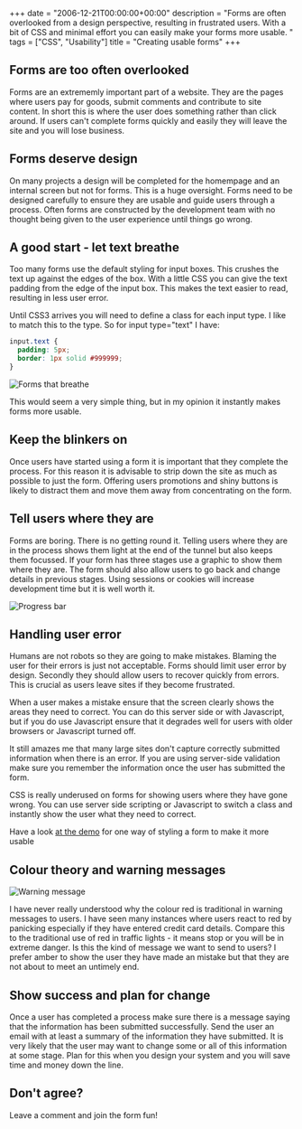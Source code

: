 +++
date = "2006-12-21T00:00:00+00:00"
description = "Forms are often overlooked from a design perspective, resulting in frustrated users. With a bit of CSS and minimal effort you can easily make your forms more usable. "
tags = ["CSS", "Usability"]
title = "Creating usable forms"
+++

## Forms are too often overlooked

Forms are an extrememly important part of a website. They are the pages where
users pay for goods, submit comments and contribute to site content. In short
this is where the user does something rather than click around. If users can't
complete forms quickly and easily they will leave the site and you will lose
business.

## Forms deserve design

On many projects a design will be completed for the homempage and an internal
screen but not for forms. This is a huge oversight. Forms need to be designed
carefully to ensure they are usable and guide users through a process. Often
forms are constructed by the development team with no thought being given to the
user experience until things go wrong.

## A good start - let text breathe

Too many forms use the default styling for input boxes. This crushes the text up
against the edges of the box. With a little CSS you can give the text padding
from the edge of the input box. This makes the text easier to read, resulting in
less user error.

Until CSS3 arrives you will need to define a class for each input type. I like
to match this to the type. So for input type="text" I have:

```css
input.text {
  padding: 5px;
  border: 1px solid #999999;
}
```

![Forms that breathe][1]

This would seem a very simple thing, but in my opinion it instantly makes forms
more usable.

## Keep the blinkers on

Once users have started using a form it is important that they complete the
process. For this reason it is advisable to strip down the site as much as
possible to just the form. Offering users promotions and shiny buttons is likely
to distract them and move them away from concentrating on the form.

## Tell users where they are

Forms are boring. There is no getting round it. Telling users where they are in
the process shows them light at the end of the tunnel but also keeps them
focussed. If your form has three stages use a graphic to show them where they
are. The form should also allow users to go back and change details in previous
stages. Using sessions or cookies will increase development time but it is well
worth it.

![Progress bar][2]

## Handling user error

Humans are not robots so they are going to make mistakes. Blaming the user for
their errors is just not acceptable. Forms should limit user error by design.
Secondly they should allow users to recover quickly from errors. This is crucial
as users leave sites if they become frustrated.

When a user makes a mistake ensure that the screen clearly shows the areas they
need to correct. You can do this server side or with Javascript, but if you do
use Javascript ensure that it degrades well for users with older browsers or
Javascript turned off.

It still amazes me that many large sites don't capture correctly submitted
information when there is an error. If you are using server-side validation make
sure you remember the information once the user has submitted the form.

CSS is really underused on forms for showing users where they have gone wrong.
You can use server side scripting or Javascript to switch a class and instantly
show the user what they need to correct.

Have a look [at the demo][3] for one way of styling a form to make it more
usable

## Colour theory and warning messages

![Warning message][4]

I have never really understood why the colour red is traditional in warning
messages to users. I have seen many instances where users react to red by
panicking especially if they have entered credit card details. Compare this to
the traditional use of red in traffic lights - it means stop or you will be in
extreme danger. Is this the kind of message we want to send to users? I prefer
amber to show the user they have made an mistake but that they are not about to
meet an untimely end.

## Show success and plan for change

Once a user has completed a process make sure there is a message saying that the
information has been submitted successfully. Send the user an email with at
least a summary of the information they have submitted. It is very likely that
the user may want to change some or all of this information at some stage. Plan
for this when you design your system and you will save time and money down the
line.

## Don't agree?

Leave a comment and join the form fun!

[1]: /images/articles/forms_breathe.webp
[2]: /images/articles/progress_bar.gif
[3]: /examples/creating-usable-forms/
[4]: /images/articles/warning_message.webp
